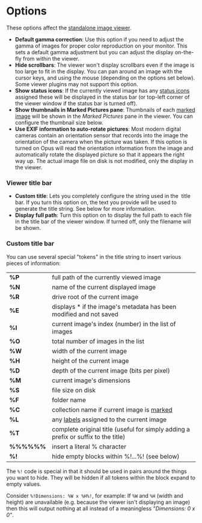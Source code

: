 # Options

These options affect the [standalone image viewer](/Manual/additional_functionality/viewing_images/README.md).

- **Default gamma correction**: Use this option if you need to adjust the gamma of images for proper color reproduction on your monitor. This sets a default gamma adjustment but you can adjust the display on-the-fly from within the viewer.
- **Hide scrollbars**: The viewer won't display scrollbars even if the image is too large to fit in the display. You can pan around an image with the cursor keys, and using the mouse (depending on the options set below). Some viewer plugins may not support this option.
- **Show status icons**: If the currently viewed image has any [status icons](/Manual/file_operations/labels.md) assigned these will be displayed in the status bar (or top-left corner of the viewer window if the status bar is turned off).
- **Show thumbnails in Marked Pictures pane**: Thumbnails of each [marked image](/Manual/additional_functionality/viewing_images/image_marking.md) will be shown in the *Marked Pictures* pane in the viewer. You can configure the thumbnail size below.
- **Use EXIF information to auto-rotate pictures**: Most modern digital cameras contain an orientation sensor that records into the image the orientation of the camera when the picture was taken. If this option is turned on Opus will read the orientation information from the image and automatically rotate the displayed picture so that it appears the right way up. The actual image file on disk is not modified, only the display in the viewer.

### Viewer title bar

- **Custom title**: Lets you completely configure the string used in the  title bar. If you turn this option on, the text you provide will be used to generate the title string. See below for more information.
- **Display full path**: Turn this option on to display the full path to each file in the title bar of the viewer window. If turned off, only the filename will be shown.

### Custom title bar

You can use several special "tokens" in the title string to insert various pieces of information:

|            |                                                                                                      |
|------------|------------------------------------------------------------------------------------------------------|
| **%P**     | full path of the currently viewed image                                                              |
| **%N**     | name of the current displayed image                                                                  |
| **%R**     | drive root of the current image                                                                      |
| **%E**     | displays \* if the image's metadata has been modified and not saved                                  |
| **%I**     | current image's index (number) in the list of images                                                 |
| **%O**     | total number of images in the list                                                                   |
| **%W**     | width of the current image                                                                           |
| **%H**     | height of the current image                                                                          |
| **%D**     | depth of the current image (bits per pixel)                                                          |
| **%M**     | current image's dimensions                                                                           |
| **%S**     | file size on disk                                                                                    |
| **%F**     | folder name                                                                                          |
| **%C**     | collection name if current image is [marked](/Manual/additional_functionality/viewing_images/image_marking.md) |
| **%L**     | any [labels](/Manual/file_operations/labels.md) assigned to the current image                                  |
| **%T**     | complete original title (useful for simply adding a prefix or suffix to the title)                   |
| **%%%%%%** | insert a literal % character                                                                         |
| **%!**     | hide empty blocks within %!...%! (see below)                                                         |

The `%!` code is special in that it should be used in pairs around the things you want to hide. They will be hidden if all tokens within the block expand to empty values.

Consider `%!Dimensions: %W x %H%!`, for example: If `%W` and `%H` (width and height) are unavailable (e.g. because the viewer isn't displaying an image) then this will output nothing at all instead of a meaningless *"Dimensions: 0 x 0"*.
